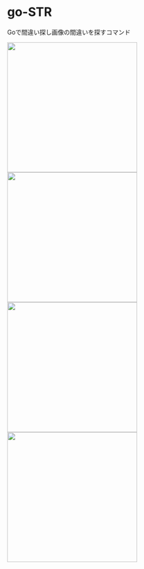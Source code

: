 # go-STR

Goで間違い探し画像の間違いを探すコマンド
<div>
<img src="https://raw.githubusercontent.com/ShogoTomioka/go-image-diff/master/testdata/picture_A.png" width="300">
<img src="https://raw.githubusercontent.com/ShogoTomioka/go-image-diff/master/testdata/picture_B.png" width="300">
</div>
<div>
<img src="https://raw.githubusercontent.com/ShogoTomioka/go-image-diff/master/testdata/binary.png" width="300">
<img src="https://raw.githubusercontent.com/ShogoTomioka/go-image-diff/master/testdata/filtered.png" width="300">
</div>
